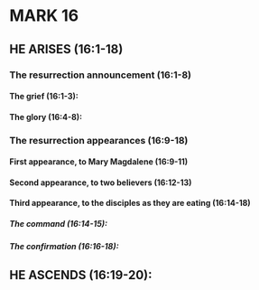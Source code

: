 ---
---
# MARK 16
## HE ARISES (16:1-18) 
###  The resurrection announcement (16:1-8) 
####  The grief (16:1-3): 
####  The glory (16:4-8): 
###  The resurrection appearances (16:9-18) 
####  First appearance, to Mary Magdalene (16:9-11) 
####  Second appearance, to two believers (16:12-13) 
####  Third appearance, to the disciples as they are eating (16:14-18) 
#####  The command (16:14-15): 
#####  The confirmation (16:16-18): 
## HE ASCENDS (16:19-20): 
